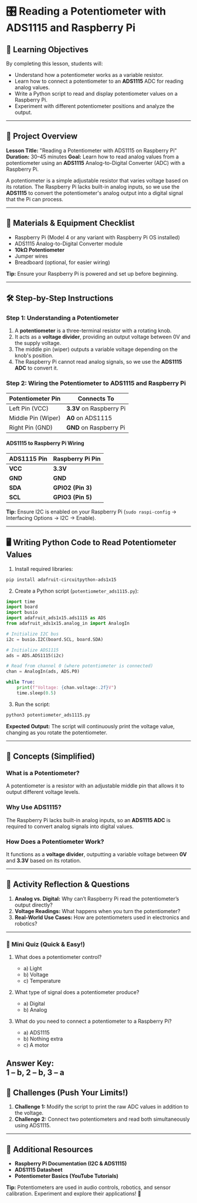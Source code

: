 # 🎛️ Reading a Potentiometer with ADS1115 and Raspberry Pi

## 🎯 Learning Objectives
By completing this lesson, students will:

- Understand how a potentiometer works as a variable resistor.
- Learn how to connect a potentiometer to an **ADS1115** ADC for reading analog values.
- Write a Python script to read and display potentiometer values on a Raspberry Pi.
- Experiment with different potentiometer positions and analyze the output.

---

## 🔎 Project Overview

**Lesson Title:** "Reading a Potentiometer with ADS1115 on Raspberry Pi"
**Duration:** 30–45 minutes
**Goal:** Learn how to read analog values from a potentiometer using an **ADS1115** Analog-to-Digital Converter (ADC) with a Raspberry Pi.

A potentiometer is a simple adjustable resistor that varies voltage based on its rotation. The Raspberry Pi lacks built-in analog inputs, so we use the **ADS1115** to convert the potentiometer's analog output into a digital signal that the Pi can process.

---

## 🔧 Materials & Equipment Checklist

- Raspberry Pi (Model 4 or any variant with Raspberry Pi OS installed)
- ADS1115 Analog-to-Digital Converter module
- **10kΩ Potentiometer**
- Jumper wires
- Breadboard (optional, for easier wiring)

**Tip:** Ensure your Raspberry Pi is powered and set up before beginning.

---

## 🛠 Step-by-Step Instructions

### **Step 1: Understanding a Potentiometer**

1. A **potentiometer** is a three-terminal resistor with a rotating knob.
2. It acts as a **voltage divider**, providing an output voltage between 0V and the supply voltage.
3. The middle pin (wiper) outputs a variable voltage depending on the knob's position.
4. The Raspberry Pi cannot read analog signals, so we use the **ADS1115 ADC** to convert it.

### **Step 2: Wiring the Potentiometer to ADS1115 and Raspberry Pi**

| Potentiometer Pin | Connects To |
|------------------|-------------|
| Left Pin (VCC)  | **3.3V** on Raspberry Pi |
| Middle Pin (Wiper) | **A0** on ADS1115 |
| Right Pin (GND) | **GND** on Raspberry Pi |

#### **ADS1115 to Raspberry Pi Wiring**

| ADS1115 Pin | Raspberry Pi Pin |
|------------|-----------------|
| **VCC**    | **3.3V** |
| **GND**    | **GND** |
| **SDA**    | **GPIO2 (Pin 3)** |
| **SCL**    | **GPIO3 (Pin 5)** |

**Tip:** Ensure I2C is enabled on your Raspberry Pi (`sudo raspi-config` → Interfacing Options → I2C → Enable).

---

## 🖥️ Writing Python Code to Read Potentiometer Values

1. Install required libraries:
```bash
pip install adafruit-circuitpython-ads1x15
```

2. Create a Python script (`potentiometer_ads1115.py`):

```python
import time
import board
import busio
import adafruit_ads1x15.ads1115 as ADS
from adafruit_ads1x15.analog_in import AnalogIn

# Initialize I2C bus
i2c = busio.I2C(board.SCL, board.SDA)

# Initialize ADS1115
ads = ADS.ADS1115(i2c)

# Read from channel 0 (where potentiometer is connected)
chan = AnalogIn(ads, ADS.P0)

while True:
    print(f"Voltage: {chan.voltage:.2f}V")
    time.sleep(0.5)
```

3. Run the script:
```bash
python3 potentiometer_ads1115.py
```

**Expected Output:** The script will continuously print the voltage value, changing as you rotate the potentiometer.

---

## 🤖 Concepts (Simplified)

### **What is a Potentiometer?**
A potentiometer is a resistor with an adjustable middle pin that allows it to output different voltage levels.

### **Why Use ADS1115?**
The Raspberry Pi lacks built-in analog inputs, so an **ADS1115 ADC** is required to convert analog signals into digital values.

### **How Does a Potentiometer Work?**
It functions as a **voltage divider**, outputting a variable voltage between **0V** and **3.3V** based on its rotation.

---

## 📝 Activity Reflection & Questions

1. **Analog vs. Digital:** Why can’t Raspberry Pi read the potentiometer’s output directly?
2. **Voltage Readings:** What happens when you turn the potentiometer?
3. **Real-World Use Cases:** How are potentiometers used in electronics and robotics?

---
### 🧠 Mini Quiz (Quick & Easy!)

1. What does a potentiometer control?  
   - a) Light  
   - b) Voltage  
   - c) Temperature  

2. What type of signal does a potentiometer produce?  
   - a) Digital  
   - b) Analog  

3. What do you need to connect a potentiometer to a Raspberry Pi?  
   - a) ADS1115  
   - b) Nothing extra  
   - c) A motor  

**Answer Key:**  
1 – b, 2 – b, 3 – a  
---

## 🚀 Challenges (Push Your Limits!)

1. **Challenge 1:** Modify the script to print the raw ADC values in addition to the voltage.
2. **Challenge 2:** Connect two potentiometers and read both simultaneously using ADS1115.

---

## 📖 Additional Resources

- **Raspberry Pi Documentation (I2C & ADS1115)**
- **ADS1115 Datasheet**
- **Potentiometer Basics (YouTube Tutorials)**

**Tip:** Potentiometers are used in audio controls, robotics, and sensor calibration. Experiment and explore their applications! 🚀

